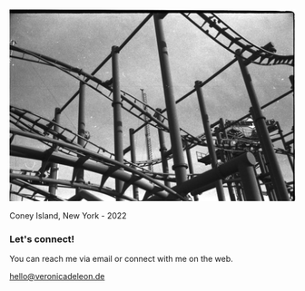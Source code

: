 ![VDLH - Coney Island 2022](images/vdlh-coney-island.jpg)

<p class="photo-footnote">Coney Island, New York - 2022</p>

### Let's connect!

You can reach me via email or connect with me on the web.

<a class="inline-link" style="font-weight:600" href="mailto:v.dleon@gmail.com">hello@veronicadeleon.de</a>
